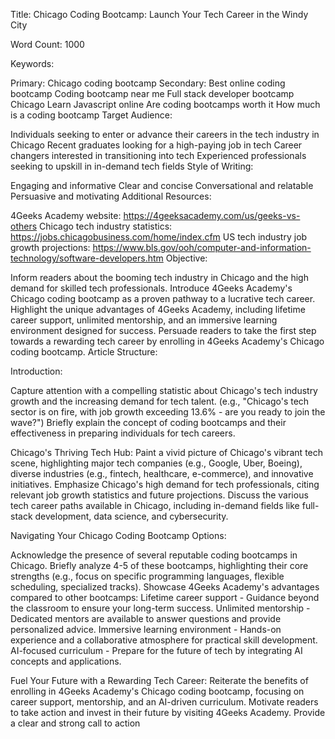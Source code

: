 Title: Chicago Coding Bootcamp: Launch Your Tech Career in the Windy City 

Word Count: 1000

Keywords:

Primary: Chicago coding bootcamp
Secondary:
Best online coding bootcamp
Coding bootcamp near me
Full stack developer bootcamp Chicago
Learn Javascript online
Are coding bootcamps worth it
How much is a coding bootcamp
Target Audience:

Individuals seeking to enter or advance their careers in the tech industry in Chicago
Recent graduates looking for a high-paying job in tech
Career changers interested in transitioning into tech
Experienced professionals seeking to upskill in in-demand tech fields
Style of Writing:

Engaging and informative
Clear and concise
Conversational and relatable
Persuasive and motivating
Additional Resources:

4Geeks Academy website: https://4geeksacademy.com/us/geeks-vs-others
Chicago tech industry statistics: https://jobs.chicagobusiness.com/home/index.cfm
US tech industry job growth projections: https://www.bls.gov/ooh/computer-and-information-technology/software-developers.htm
Objective:

Inform readers about the booming tech industry in Chicago and the high demand for skilled tech professionals.
Introduce 4Geeks Academy's Chicago coding bootcamp as a proven pathway to a lucrative tech career.
Highlight the unique advantages of 4Geeks Academy, including lifetime career support, unlimited mentorship, and an immersive learning environment designed for success.
Persuade readers to take the first step towards a rewarding tech career by enrolling in 4Geeks Academy's Chicago coding bootcamp.
Article Structure:

Introduction:

Capture attention with a compelling statistic about Chicago's tech industry growth and the increasing demand for tech talent. (e.g., "Chicago's tech sector is on fire, with job growth exceeding 13.6% - are you ready to join the wave?")
Briefly explain the concept of coding bootcamps and their effectiveness in preparing individuals for tech careers.

  Chicago's Thriving Tech Hub:
  Paint a vivid picture of Chicago's vibrant tech scene, highlighting major tech companies (e.g., Google, Uber, Boeing), diverse industries (e.g., fintech, healthcare, e-commerce), and innovative initiatives.
  Emphasize Chicago's high demand for tech professionals, citing relevant job growth statistics and future projections.
  Discuss the various tech career paths available in Chicago, including in-demand fields like full-stack development, data science, and cybersecurity.

Navigating Your Chicago Coding Bootcamp Options:

Acknowledge the presence of several reputable coding bootcamps in Chicago.
Briefly analyze 4-5 of these bootcamps, highlighting their core strengths (e.g., focus on specific programming languages, flexible scheduling, specialized tracks).
Showcase 4Geeks Academy's advantages compared to other bootcamps:
Lifetime career support - Guidance beyond the classroom to ensure your long-term success.
Unlimited mentorship - Dedicated mentors are available to answer questions and provide personalized advice.
Immersive learning environment - Hands-on experience and a collaborative atmosphere for practical skill development.
AI-focused curriculum - Prepare for the future of tech by integrating AI concepts and applications.

Fuel Your Future with a Rewarding Tech Career:
Reiterate the benefits of enrolling in 4Geeks Academy's Chicago coding bootcamp, focusing on career support, mentorship, and an AI-driven curriculum.
Motivate readers to take action and invest in their future by visiting 4Geeks Academy.
Provide a clear and strong call to action

